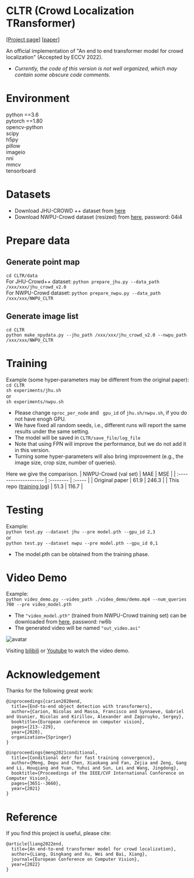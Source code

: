 # CLTR (Crowd Localization TRansformer)

[[Project page](https://dk-liang.github.io/CLTR/)] [[paper](https://arxiv.org/abs/2202.13065)]

An official implementation of "An end to end transformer model for crowd localization" (Accepted by ECCV 2022). 

* *Currently, the code of this version is not well organized, which may contain some obscure code comments.*

# Environment
python ==3.6  
pytorch ==1.80  
opencv-python  
scipy   
h5py   
pillow  
imageio   
nni   
mmcv  
tensorboard  

# Datasets
- Download JHU-CROWD ++ dataset from [here](http://www.crowd-counting.com/)  
- Download NWPU-Crowd dataset (resized) from [here](https://pan.baidu.com/s/1aqiLFU6lo3F_HqeT6wbEjg), password: 04i4

# Prepare data
## Generate point map
```cd CLTR/data```  
For JHU-Crowd++ dataset: ```python prepare_jhu.py --data_path /xxx/xxx/jhu_crowd_v2.0```  
For NWPU-Crowd dataset: ```python prepare_nwpu.py --data_path /xxx/xxx/NWPU_CLTR```

## Generate image list
```cd CLTR```    
```python make_npydata.py --jhu_path /xxx/xxx/jhu_crowd_v2.0 --nwpu_path /xxx/xxx/NWPU_CLTR```

# Training 
Example (some hyper-parameters may be different from the original paper):  
```cd CLTR```  
```sh experiments/jhu.sh```   
or  
```sh experiments/nwpu.sh```   

* Please change ```nproc_per_node``` and ``` gpu_id``` of ```jhu.sh/nwpu.sh```, if you do not have enogh GPU. 
* We have fixed all random seeds, i.e., different runs will report the same results under the same setting.
* The model will be saved in ```CLTR/save_file/log_file```  
* Note that using FPN will improve the performance, but we do not add it in this version.  
* Turning some hyper-parameters will also bring improvement (e.g., the image size, crop size, number of queries).

Here we give the comparison.
| NWPU-Crowd (val set) | MAE | MSE |
| :-------------------- | :-------- | :----- |
| Original paper                   | 61.9   | 246.3     |
| This repo ([training log](./images/NWPU.log))                   | 51.3 | 116.7 |

# Testing
Example:  
```python test.py --dataset jhu --pre model.pth --gpu_id 2,3```   
or  
```python test.py --dataset nwpu --pre model.pth --gpu_id 0,1``` 

* The model.pth can be obtained from the training phase.

# Video Demo
Example:   
```python video_demo.py --video_path ./video_demo/demo.mp4 --num_queries 700 --pre video_model.pth```  

* The ```"video_model.pth"``` (trained from NWPU-Crowd training set) can be downloaded from [here](https://pan.baidu.com/s/1ifubiFbj8u63pX3qt3F5rQ), password: rw6b 
* The generated video will be named ```"out_video.avi"```  

![avatar](./images/intro.jpeg)  

Visiting [bilibili](https://www.bilibili.com/video/BV1sS4y147YT/) or [Youtube](https://youtu.be/fqFNGMnveVQ) to watch the video demo. 

# Acknowledgement
Thanks for the following great work:
```
@inproceedings{carion2020end,
  title={End-to-end object detection with transformers},
  author={Carion, Nicolas and Massa, Francisco and Synnaeve, Gabriel and Usunier, Nicolas and Kirillov, Alexander and Zagoruyko, Sergey},
  booktitle={European conference on computer vision},
  pages={213--229},
  year={2020},
  organization={Springer}
}
```

```
@inproceedings{meng2021conditional,
  title={Conditional detr for fast training convergence},
  author={Meng, Depu and Chen, Xiaokang and Fan, Zejia and Zeng, Gang and Li, Houqiang and Yuan, Yuhui and Sun, Lei and Wang, Jingdong},
  booktitle={Proceedings of the IEEE/CVF International Conference on Computer Vision},
  pages={3651--3660},
  year={2021}
}
```
# Reference
If you find this project is useful, please cite:
```
@article{liang2022end,
  title={An end-to-end transformer model for crowd localization},
  author={Liang, Dingkang and Xu, Wei and Bai, Xiang},
  journal={European Conference on Computer Vision},
  year={2022}
}
```

